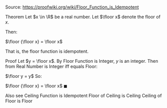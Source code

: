 # 

Source: https://proofwiki.org/wiki/Floor_Function_is_Idempotent

Theorem
Let $x \in \R$ be a real number.
Let $\floor x$ denote the floor of $x$.

Then:

$\floor {\floor x} = \floor x$

That is, the floor function is idempotent.


Proof
Let $y = \floor x$.
By Floor Function is Integer, $y$ is an integer.
Then from Real Number is Integer iff equals Floor:

$\floor y = y$
So:

$\floor {\floor x} = \floor x$
$\blacksquare$


Also see
Ceiling Function is Idempotent
Floor of Ceiling is Ceiling
Ceiling of Floor is Floor




